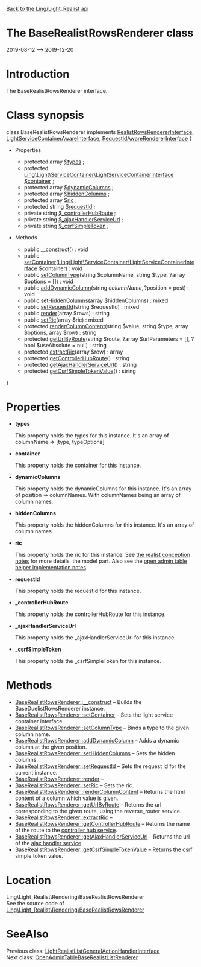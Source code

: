 [Back to the Ling/Light_Realist api](https://github.com/lingtalfi/Light_Realist/blob/master/doc/api/Ling/Light_Realist.md)



The BaseRealistRowsRenderer class
================
2019-08-12 --> 2019-12-20






Introduction
============

The BaseRealistRowsRenderer interface.



Class synopsis
==============


class <span class="pl-k">BaseRealistRowsRenderer</span> implements [RealistRowsRendererInterface](https://github.com/lingtalfi/Light_Realist/blob/master/doc/api/Ling/Light_Realist/Rendering/RealistRowsRendererInterface.md), [LightServiceContainerAwareInterface](https://github.com/lingtalfi/Light/blob/master/doc/api/Ling/Light/ServiceContainer/LightServiceContainerAwareInterface.md), [RequestIdAwareRendererInterface](https://github.com/lingtalfi/Light_Realist/blob/master/doc/api/Ling/Light_Realist/Rendering/RequestIdAwareRendererInterface.md) {

- Properties
    - protected array [$types](#property-types) ;
    - protected [Ling\Light\ServiceContainer\LightServiceContainerInterface](https://github.com/lingtalfi/Light/blob/master/doc/api/Ling/Light/ServiceContainer/LightServiceContainerInterface.md) [$container](#property-container) ;
    - protected array [$dynamicColumns](#property-dynamicColumns) ;
    - protected array [$hiddenColumns](#property-hiddenColumns) ;
    - protected array [$ric](#property-ric) ;
    - protected string [$requestId](#property-requestId) ;
    - private string [$_controllerHubRoute](#property-_controllerHubRoute) ;
    - private string [$_ajaxHandlerServiceUrl](#property-_ajaxHandlerServiceUrl) ;
    - private string [$_csrfSimpleToken](#property-_csrfSimpleToken) ;

- Methods
    - public [__construct](https://github.com/lingtalfi/Light_Realist/blob/master/doc/api/Ling/Light_Realist/Rendering/BaseRealistRowsRenderer/__construct.md)() : void
    - public [setContainer](https://github.com/lingtalfi/Light_Realist/blob/master/doc/api/Ling/Light_Realist/Rendering/BaseRealistRowsRenderer/setContainer.md)([Ling\Light\ServiceContainer\LightServiceContainerInterface](https://github.com/lingtalfi/Light/blob/master/doc/api/Ling/Light/ServiceContainer/LightServiceContainerInterface.md) $container) : void
    - public [setColumnType](https://github.com/lingtalfi/Light_Realist/blob/master/doc/api/Ling/Light_Realist/Rendering/BaseRealistRowsRenderer/setColumnType.md)(string $columnName, string $type, ?array $options = []) : void
    - public [addDynamicColumn](https://github.com/lingtalfi/Light_Realist/blob/master/doc/api/Ling/Light_Realist/Rendering/BaseRealistRowsRenderer/addDynamicColumn.md)(string $columnName, ?$position = post) : void
    - public [setHiddenColumns](https://github.com/lingtalfi/Light_Realist/blob/master/doc/api/Ling/Light_Realist/Rendering/BaseRealistRowsRenderer/setHiddenColumns.md)(array $hiddenColumns) : mixed
    - public [setRequestId](https://github.com/lingtalfi/Light_Realist/blob/master/doc/api/Ling/Light_Realist/Rendering/BaseRealistRowsRenderer/setRequestId.md)(string $requestId) : mixed
    - public [render](https://github.com/lingtalfi/Light_Realist/blob/master/doc/api/Ling/Light_Realist/Rendering/BaseRealistRowsRenderer/render.md)(array $rows) : string
    - public [setRic](https://github.com/lingtalfi/Light_Realist/blob/master/doc/api/Ling/Light_Realist/Rendering/BaseRealistRowsRenderer/setRic.md)(array $ric) : mixed
    - protected [renderColumnContent](https://github.com/lingtalfi/Light_Realist/blob/master/doc/api/Ling/Light_Realist/Rendering/BaseRealistRowsRenderer/renderColumnContent.md)(string $value, string $type, array $options, array $row) : string
    - protected [getUrlByRoute](https://github.com/lingtalfi/Light_Realist/blob/master/doc/api/Ling/Light_Realist/Rendering/BaseRealistRowsRenderer/getUrlByRoute.md)(string $route, ?array $urlParameters = [], ?bool $useAbsolute = null) : string
    - protected [extractRic](https://github.com/lingtalfi/Light_Realist/blob/master/doc/api/Ling/Light_Realist/Rendering/BaseRealistRowsRenderer/extractRic.md)(array $row) : array
    - protected [getControllerHubRoute](https://github.com/lingtalfi/Light_Realist/blob/master/doc/api/Ling/Light_Realist/Rendering/BaseRealistRowsRenderer/getControllerHubRoute.md)() : string
    - protected [getAjaxHandlerServiceUrl](https://github.com/lingtalfi/Light_Realist/blob/master/doc/api/Ling/Light_Realist/Rendering/BaseRealistRowsRenderer/getAjaxHandlerServiceUrl.md)() : string
    - protected [getCsrfSimpleTokenValue](https://github.com/lingtalfi/Light_Realist/blob/master/doc/api/Ling/Light_Realist/Rendering/BaseRealistRowsRenderer/getCsrfSimpleTokenValue.md)() : string

}




Properties
=============

- <span id="property-types"><b>types</b></span>

    This property holds the types for this instance.
    It's an array of columnName => [type, typeOptions]
    
    

- <span id="property-container"><b>container</b></span>

    This property holds the container for this instance.
    
    

- <span id="property-dynamicColumns"><b>dynamicColumns</b></span>

    This property holds the dynamicColumns for this instance.
    It's an array of position => columnNames.
    With columnNames being an array of column names.
    
    

- <span id="property-hiddenColumns"><b>hiddenColumns</b></span>

    This property holds the hiddenColumns for this instance.
    It's an array of column names.
    
    

- <span id="property-ric"><b>ric</b></span>

    This property holds the ric for this instance.
    See [the realist conception notes](https://github.com/lingtalfi/Light_Realist/blob/master/doc/pages/realist-conception-notes.md) for more details, the model part.
    Also see the [open admin table helper implementation notes](https://github.com/lingtalfi/Light_Realist/blob/master/doc/pages/open-admin-table-helper-implementation-notes.md).
    
    

- <span id="property-requestId"><b>requestId</b></span>

    This property holds the requestId for this instance.
    
    

- <span id="property-_controllerHubRoute"><b>_controllerHubRoute</b></span>

    This property holds the controllerHubRoute for this instance.
    
    

- <span id="property-_ajaxHandlerServiceUrl"><b>_ajaxHandlerServiceUrl</b></span>

    This property holds the _ajaxHandlerServiceUrl for this instance.
    
    

- <span id="property-_csrfSimpleToken"><b>_csrfSimpleToken</b></span>

    This property holds the _csrfSimpleToken for this instance.
    
    



Methods
==============

- [BaseRealistRowsRenderer::__construct](https://github.com/lingtalfi/Light_Realist/blob/master/doc/api/Ling/Light_Realist/Rendering/BaseRealistRowsRenderer/__construct.md) &ndash; Builds the BaseDuelistRowsRenderer instance.
- [BaseRealistRowsRenderer::setContainer](https://github.com/lingtalfi/Light_Realist/blob/master/doc/api/Ling/Light_Realist/Rendering/BaseRealistRowsRenderer/setContainer.md) &ndash; Sets the light service container interface.
- [BaseRealistRowsRenderer::setColumnType](https://github.com/lingtalfi/Light_Realist/blob/master/doc/api/Ling/Light_Realist/Rendering/BaseRealistRowsRenderer/setColumnType.md) &ndash; Binds a type to the given column name.
- [BaseRealistRowsRenderer::addDynamicColumn](https://github.com/lingtalfi/Light_Realist/blob/master/doc/api/Ling/Light_Realist/Rendering/BaseRealistRowsRenderer/addDynamicColumn.md) &ndash; Adds a dynamic column at the given position.
- [BaseRealistRowsRenderer::setHiddenColumns](https://github.com/lingtalfi/Light_Realist/blob/master/doc/api/Ling/Light_Realist/Rendering/BaseRealistRowsRenderer/setHiddenColumns.md) &ndash; Sets the hidden columns.
- [BaseRealistRowsRenderer::setRequestId](https://github.com/lingtalfi/Light_Realist/blob/master/doc/api/Ling/Light_Realist/Rendering/BaseRealistRowsRenderer/setRequestId.md) &ndash; Sets the request id for the current instance.
- [BaseRealistRowsRenderer::render](https://github.com/lingtalfi/Light_Realist/blob/master/doc/api/Ling/Light_Realist/Rendering/BaseRealistRowsRenderer/render.md) &ndash; 
- [BaseRealistRowsRenderer::setRic](https://github.com/lingtalfi/Light_Realist/blob/master/doc/api/Ling/Light_Realist/Rendering/BaseRealistRowsRenderer/setRic.md) &ndash; Sets the ric.
- [BaseRealistRowsRenderer::renderColumnContent](https://github.com/lingtalfi/Light_Realist/blob/master/doc/api/Ling/Light_Realist/Rendering/BaseRealistRowsRenderer/renderColumnContent.md) &ndash; Returns the html content of a column which value is given.
- [BaseRealistRowsRenderer::getUrlByRoute](https://github.com/lingtalfi/Light_Realist/blob/master/doc/api/Ling/Light_Realist/Rendering/BaseRealistRowsRenderer/getUrlByRoute.md) &ndash; Returns the url corresponding to the given route, using the reverse_router service.
- [BaseRealistRowsRenderer::extractRic](https://github.com/lingtalfi/Light_Realist/blob/master/doc/api/Ling/Light_Realist/Rendering/BaseRealistRowsRenderer/extractRic.md) &ndash; 
- [BaseRealistRowsRenderer::getControllerHubRoute](https://github.com/lingtalfi/Light_Realist/blob/master/doc/api/Ling/Light_Realist/Rendering/BaseRealistRowsRenderer/getControllerHubRoute.md) &ndash; Returns the name of the route to the [controller hub service](https://github.com/lingtalfi/Light_ControllerHub).
- [BaseRealistRowsRenderer::getAjaxHandlerServiceUrl](https://github.com/lingtalfi/Light_Realist/blob/master/doc/api/Ling/Light_Realist/Rendering/BaseRealistRowsRenderer/getAjaxHandlerServiceUrl.md) &ndash; Returns the url of the [ajax handler service](https://github.com/lingtalfi/Light_AjaxHandler).
- [BaseRealistRowsRenderer::getCsrfSimpleTokenValue](https://github.com/lingtalfi/Light_Realist/blob/master/doc/api/Ling/Light_Realist/Rendering/BaseRealistRowsRenderer/getCsrfSimpleTokenValue.md) &ndash; Returns the csrf simple token value.





Location
=============
Ling\Light_Realist\Rendering\BaseRealistRowsRenderer<br>
See the source code of [Ling\Light_Realist\Rendering\BaseRealistRowsRenderer](https://github.com/lingtalfi/Light_Realist/blob/master/Rendering/BaseRealistRowsRenderer.php)



SeeAlso
==============
Previous class: [LightRealistListGeneralActionHandlerInterface](https://github.com/lingtalfi/Light_Realist/blob/master/doc/api/Ling/Light_Realist/ListGeneralActionHandler/LightRealistListGeneralActionHandlerInterface.md)<br>Next class: [OpenAdminTableBaseRealistListRenderer](https://github.com/lingtalfi/Light_Realist/blob/master/doc/api/Ling/Light_Realist/Rendering/OpenAdminTableBaseRealistListRenderer.md)<br>
